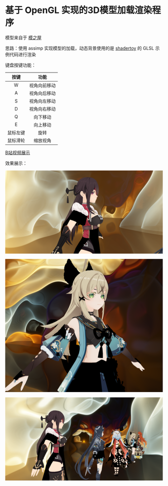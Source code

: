 # 基于 OpenGL 实现的3D模型加载渲染程序

模型来自于 [模之屋](https://www.aplaybox.com/u/680828836)

思路：使用 assimp 实现模型的加载，动态背景使用的是 [shadertoy](https://www.shadertoy.com/view/WfcGWj) 的 GLSL 示例代码进行渲染

键盘按键功能：

|按键|功能|
|:---:|:---:|
|W|视角向前移动|
|A|视角向后移动|
|S|视角向左移动|
|D|视角向右移动|
|Q|向下移动|
|E|向上移动|
|鼠标左键|旋转|
|鼠标滑轮|缩放视角|

[B站视频展示](https://www.bilibili.com/video/BV1Maj5z1Ehi/?vd_source=0bc24278cd7a0c76a9cea9d12245ddd8)

效果展示：

![img](./img/pic1.png)

![img](./img/pic2.png)

![img](./img/pic3.png)